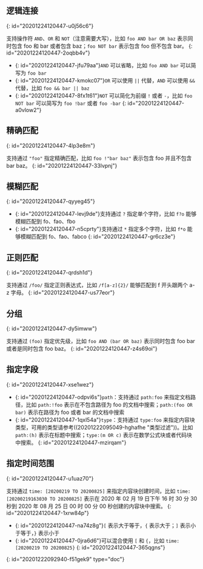 ## 逻辑连接
{: id="20201224120447-u0j56c6"}

支持操作符 `AND`、`OR` 和 `NOT`（注意需要大写），比如 `foo AND bar OR baz` 表示同时包含 foo 和 bar 或者包含 baz；`foo NOT bar` 表示包含 foo 但不包含 bar。
{: id="20201224120447-2oqbb4v"}

* {: id="20201224120447-jfu79aa"}`AND` 可以省略，比如 `foo AND bar` 可以简写为 `foo bar`
* {: id="20201224120447-kmokc07"}`OR` 可以使用 `||` 代替，`AND` 可以使用 `&&` 代替，比如 `foo && bar || baz`
* {: id="20201224120447-8fx1t61"}`NOT` 可以简化为前缀 `!` 或者 `-`，比如 `foo NOT bar` 可以简写为 `foo !bar` 或者 `foo -bar`
{: id="20201224120447-a0vlow2"}

## 精确匹配
{: id="20201224120447-4lp3e8m"}

支持通过 `"foo"` 指定精确匹配，比如 `foo !"bar baz"` 表示包含 foo 并且不包含 bar baz。
{: id="20201224120447-33lvpnj"}

## 模糊匹配
{: id="20201224120447-qyyeg45"}

* {: id="20201224120447-levj9de"}支持通过 `?` 指定单个字符，比如 `f?o` 能够模糊匹配到 fo、fao、fbo
* {: id="20201224120447-n5cprty"}支持通过 `*` 指定多个字符，比如 `f*o` 能够模糊匹配到 fo、fao、fabco
{: id="20201224120447-gr6cz3e"}

## 正则匹配
{: id="20201224120447-qrdsh1d"}

支持通过 `/foo/` 指定正则表达式，比如 `/f[a-z]{2}/` 能够匹配到 f 开头跟两个 a-z 字母。
{: id="20201224120447-us77eor"}

## 分组
{: id="20201224120447-dy5imww"}

支持通过 `(foo)` 指定优先级，比如 `foo AND (bar OR baz)` 表示同时包含 foo bar 或者是同时包含 foo baz。
{: id="20201224120447-z4s69oi"}

## 指定字段
{: id="20201224120447-xse1wez"}

* {: id="20201224120447-odpvi6s"}`path`：支持通过 `path:foo` 来指定文档路径，比如 `path:!foo` 表示在不包含路径为 foo 的文档中搜索；`path:(foo OR bar)` 表示在路径为 foo 或者 bar 的文档中搜索
* {: id="20201224120447-1qxl54a"}`type`：支持通过 `type:foo` 来指定内容块类型，可用的类型请参考((20201222095049-hghafhe "类型过滤"))。比如 `path:(h)` 表示在标题中搜索；`type:(m OR c)` 表示在数学公式块或者代码块中搜索。
{: id="20201224120447-mzirqam"}

## 指定时间范围
{: id="20201224120447-u1uaz70"}

支持通过 `time: [20200219 TO 20200825]` 来指定内容块创建时间，比如 `time: [20200219163030 TO 20200825]` 表示在 2020 年 02 月 19 日下午 16 时 30 分 30 秒到 2020 年 08 月 25 日 00 时 00 分 00 秒创建的内容块中搜索。
{: id="20201224120447-1xrw84p"}

* {: id="20201224120447-na74z8g"}`[` 表示大于等于，`{` 表示大于；`]` 表示小于等于，`}` 表示小于
* {: id="20201224120447-0jra6d6"}可以混合使用 `[` 和 `{`，比如 `time: [20200219 TO 20200825}`
{: id="20201224120447-365qgns"}


{: id="20201222092940-f51gek9" type="doc"}
